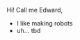 Hi! Call me Edward,
- I like making robots
- uh... tbd
<!---
EdongTheMogul/EdongTheMogul is a ✨ special ✨ repository because its `README.md` (this file) appears on your GitHub profile.
You can click the Preview link to take a look at your changes.
--->

